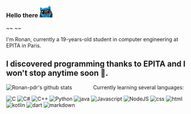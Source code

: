 ### Hello there <img src="https://github.com/Ronan-pdr/Ronan-pdr/blob/main/riolu.png" alt="riolu" width="35"/>
 ~~ ~~
 
I'm Ronan, currently a 19-years-old student in computer engineering at EPITA in Paris.

I discovered programming thanks to EPITA and I won't stop anytime soon 👀.
-
<p>
<img align="left" src="https://github-readme-stats.vercel.app/api?username=Ronan-pdr&show_icons=true&include_all_commits=true&theme=onedark" alt="Ronan-pdr's github stats" width="47%"/>

</p>

Currently learning several languages: 

<p>
<img alt="C" src="https://img.shields.io/badge/C-00599C?style=for-the-badge&logo=c&logoColor=white" />
<img alt="C#" src="https://img.shields.io/badge/C%2B%2B-00599C?style=for-the-badge&logo=c%2B%2B&logoColor=white" />
<img alt="C++" src="https://img.shields.io/badge/C%23-239120?style=for-the-badge&logo=c-sharp&logoColor=white" />
<img alt="Python" src="https://img.shields.io/badge/Python-3776AB?style=for-the-badge&logo=python&logoColor=white" />
<img alt="java" src="https://img.shields.io/badge/Java-ED8B00?style=for-the-badge&logo=java&logoColor=white" />
<img alt="Javascript" src="https://img.shields.io/badge/JavaScript-F7DF1E?style=for-the-badge&logo=javascript&logoColor=black" />
<img alt="NodeJS" src="https://img.shields.io/badge/Node.js-43853D?style=for-the-badge&logo=node.js&logoColor=white" />
<img alt="css" src="https://img.shields.io/badge/CSS3-1572B6?style=for-the-badge&logo=css3&logoColor=white" />
<img alt="html" src="https://img.shields.io/badge/HTML5-E34F26?style=for-the-badge&logo=html5&logoColor=white" />
<img alt="kotlin" src="https://img.shields.io/badge/Kotlin-0095D5?&style=for-the-badge&logo=kotlin&logoColor=white" />
<img alt="dart" src="https://img.shields.io/badge/Dart-0175C2?style=for-the-badge&logo=dart&logoColor=white" />
<img alt="markdown" src="https://img.shields.io/badge/Markdown-000000?style=for-the-badge&logo=markdown&logoColor=white" />
</p>
